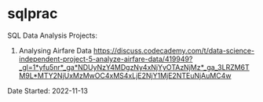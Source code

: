 # sqlprac
SQL Data Analysis Projects:

1. Analysing Airfare Data
https://discuss.codecademy.com/t/data-science-independent-project-5-analyze-airfare-data/419949?_gl=1*yfu5nr*_ga*NDUyNzY4MDgzNy4xNjYyOTAzNjMz*_ga_3LRZM6TM9L*MTY2NjUxMzMwOC4xMS4xLjE2NjY1MjE2NTEuNjAuMC4w

Date Started: 2022-11-13
